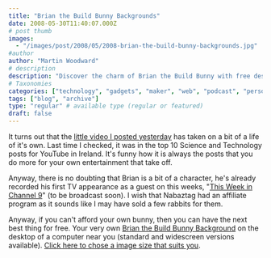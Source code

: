 ```yaml
---
title: "Brian the Build Bunny Backgrounds"
date: 2008-05-30T11:40:07.000Z
# post thumb
images:
  - "/images/post/2008/05/2008-brian-the-build-bunny-backgrounds.jpg"
#author
author: "Martin Woodward"
# description
description: "Discover the charm of Brian the Build Bunny with free desktop backgrounds, inspired by his viral success and upcoming TV debut."
# Taxonomies
categories: ["technology", "gadgets", "maker", "web", "podcast", "personal"]
tags: ["blog", "archive"]
type: "regular" # available type (regular or featured)
draft: false
---
```

[](http://www.woodwardweb.com/brian/wallpaper/) It turns out that the [little video I posted yesterday](http://www.woodwardweb.com/gadgets/000434.html) has taken on a bit of a life of it's own.  Last time I checked, it was in the top 10 Science and Technology posts for YouTube in Ireland.  It's funny how it is always the posts that you do more for your own entertainment that take off.    

Anyway, there is no doubting that Brian is a bit of a character, he's already recorded his first TV appearance as a guest on this weeks, "[This Week in Channel 9](http://channel9.msdn.com/shows/This_Week_On_Channel_9)" (to be broadcast soon).  I wish that Nabaztag had an affiliate program as it sounds like I may have sold a few rabbits for them.    

Anyway, if you can't afford your own bunny, then you can have the next best thing for free.  Your very own [Brian the Build Bunny Background](http://www.woodwardweb.com/brian/wallpaper/) on the desktop of a computer near you (standard and widescreen versions available).  [Click here to chose a image size that suits you](http://www.woodwardweb.com/brian/wallpaper/).